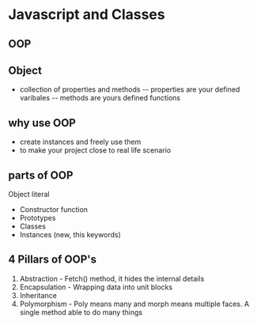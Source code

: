 # Javascript and Classes

## OOP

## Object
- collection of properties and methods
-- properties are your defined varibales
-- methods are yours defined functions

## why use OOP
- create instances and freely use them
- to make your project close to real life scenario

## parts of OOP
Object literal

- Constructor function
- Prototypes
- Classes
- Instances (new, this keywords)

## 4 Pillars of OOP's
1) Abstraction - Fetch() method, it hides the internal details
2) Encapsulation - Wrapping data into unit blocks
3) Inheritance
4) Polymorphism - Poly means many and morph means multiple faces. A single method able to do many things